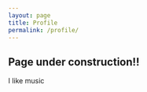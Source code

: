 ```yaml
---
layout: page
title: Profile
permalink: /profile/
---
```


<h2>Page under construction!!</h2>

I like music
